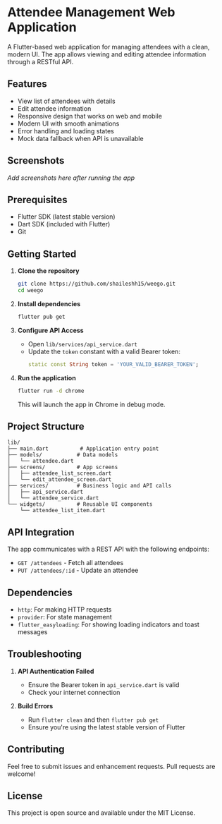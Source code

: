 # Attendee Management Web Application

A Flutter-based web application for managing attendees with a clean, modern UI. The app allows viewing and editing attendee information through a RESTful API.

## Features

- View list of attendees with details
- Edit attendee information
- Responsive design that works on web and mobile
- Modern UI with smooth animations
- Error handling and loading states
- Mock data fallback when API is unavailable

## Screenshots

*Add screenshots here after running the app*

## Prerequisites

- Flutter SDK (latest stable version)
- Dart SDK (included with Flutter)
- Git

## Getting Started

1. **Clone the repository**
   ```bash
   git clone https://github.com/shaileshh15/weego.git
   cd weego
   ```

2. **Install dependencies**
   ```bash
   flutter pub get
   ```

3. **Configure API Access**
   - Open `lib/services/api_service.dart`
   - Update the `token` constant with a valid Bearer token:
     ```dart
     static const String token = 'YOUR_VALID_BEARER_TOKEN';
     ```

4. **Run the application**
   ```bash
   flutter run -d chrome
   ```
   This will launch the app in Chrome in debug mode.

## Project Structure

```
lib/
├── main.dart          # Application entry point
├── models/           # Data models
│   └── attendee.dart
├── screens/          # App screens
│   ├── attendee_list_screen.dart
│   └── edit_attendee_screen.dart
├── services/         # Business logic and API calls
│   ├── api_service.dart
│   └── attendee_service.dart
└── widgets/          # Reusable UI components
    └── attendee_list_item.dart
```

## API Integration

The app communicates with a REST API with the following endpoints:

- `GET /attendees` - Fetch all attendees
- `PUT /attendees/:id` - Update an attendee

## Dependencies

- `http`: For making HTTP requests
- `provider`: For state management
- `flutter_easyloading`: For showing loading indicators and toast messages

## Troubleshooting

1. **API Authentication Failed**
   - Ensure the Bearer token in `api_service.dart` is valid
   - Check your internet connection

2. **Build Errors**
   - Run `flutter clean` and then `flutter pub get`
   - Ensure you're using the latest stable version of Flutter

## Contributing

Feel free to submit issues and enhancement requests. Pull requests are welcome!

## License

This project is open source and available under the MIT License.
